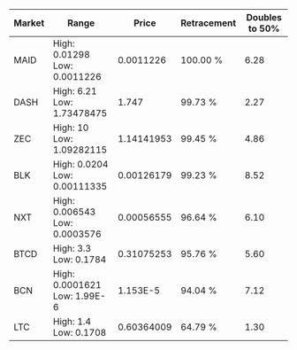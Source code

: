 | Market | Range | Price| Retracement | Doubles to 50% |
| --- | --- | --- | --- | --- |
| MAID | High: 0.01298<br />Low: 0.0011226 | 0.0011226 | 100.00 % | 6.28 |
| DASH | High: 6.21<br />Low: 1.73478475 | 1.747 | 99.73 % | 2.27 |
| ZEC | High: 10<br />Low: 1.09282115 | 1.14141953 | 99.45 % | 4.86 |
| BLK | High: 0.0204<br />Low: 0.00111335 | 0.00126179 | 99.23 % | 8.52 |
| NXT | High: 0.006543<br />Low: 0.0003576 | 0.00056555 | 96.64 % | 6.10 |
| BTCD | High: 3.3<br />Low: 0.1784 | 0.31075253 | 95.76 % | 5.60 |
| BCN | High: 0.0001621<br />Low: 1.99E-6 | 1.153E-5 | 94.04 % | 7.12 |
| LTC | High: 1.4<br />Low: 0.1708 | 0.60364009 | 64.79 % | 1.30 |
